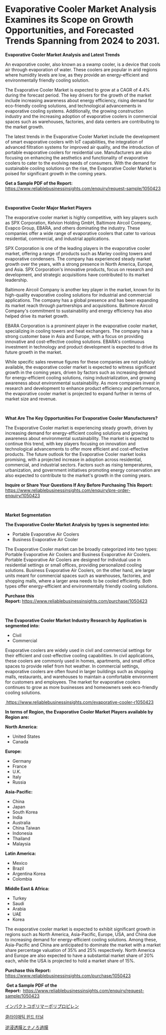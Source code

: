 <p><h1>Evaporative Cooler Market Analysis Examines its Scope on Growth Opportunities, and Forecasted Trends Spanning from 2024 to 2031.</h1></p><p><strong>Evaporative Cooler Market Analysis and Latest Trends</strong></p>
<p><p>An evaporative cooler, also known as a swamp cooler, is a device that cools air through evaporation of water. These coolers are popular in arid regions where humidity levels are low, as they provide an energy-efficient and environmentally friendly cooling solution.</p><p>The Evaporative Cooler Market is expected to grow at a CAGR of 4.4% during the forecast period. The key drivers for the growth of the market include increasing awareness about energy efficiency, rising demand for eco-friendly cooling solutions, and technological advancements in evaporative cooling systems. Additionally, the growing construction industry and the increasing adoption of evaporative coolers in commercial spaces such as warehouses, factories, and data centers are contributing to the market growth.</p><p>The latest trends in the Evaporative Cooler Market include the development of smart evaporative coolers with IoT capabilities, the integration of advanced filtration systems for improved air quality, and the introduction of portable evaporative coolers for residential use. Manufacturers are also focusing on enhancing the aesthetics and functionality of evaporative coolers to cater to the evolving needs of consumers. With the demand for sustainable cooling solutions on the rise, the Evaporative Cooler Market is poised for significant growth in the coming years.</p></p>
<p><strong>Get a Sample PDF of the Report:&nbsp;</strong> <a href="https://www.reliablebusinessinsights.com/enquiry/request-sample/1050423">https://www.reliablebusinessinsights.com/enquiry/request-sample/1050423</a></p>
<p>&nbsp;</p>
<p><strong>Evaporative Cooler Major Market Players</strong></p>
<p><p>The evaporative cooler market is highly competitive, with key players such as SPX Corporation, Kelvion Holding GmbH, Baltimore Aircoil Company, Evapco Group, EBARA, and others dominating the industry. These companies offer a wide range of evaporative coolers that cater to various residential, commercial, and industrial applications.</p><p>SPX Corporation is one of the leading players in the evaporative cooler market, offering a range of products such as Marley cooling towers and evaporative condensers. The company has experienced steady market growth over the years, with a strong presence in North America, Europe, and Asia. SPX Corporation's innovative products, focus on research and development, and strategic acquisitions have contributed to its market leadership.</p><p>Baltimore Aircoil Company is another key player in the market, known for its high-quality evaporative cooling solutions for industrial and commercial applications. The company has a global presence and has been expanding its market reach through partnerships and acquisitions. Baltimore Aircoil Company's commitment to sustainability and energy efficiency has also helped drive its market growth.</p><p>EBARA Corporation is a prominent player in the evaporative cooler market, specializing in cooling towers and heat exchangers. The company has a strong customer base in Asia and Europe, with a focus on providing innovative and cost-effective cooling solutions. EBARA's continuous investment in technology and product development is expected to drive its future growth in the market.</p><p>While specific sales revenue figures for these companies are not publicly available, the evaporative cooler market is expected to witness significant growth in the coming years, driven by factors such as increasing demand for energy-efficient cooling solutions, rising industrialization, and growing awareness about environmental sustainability. As more companies invest in research and development to enhance product efficiency and performance, the evaporative cooler market is projected to expand further in terms of market size and revenue.</p></p>
<p>&nbsp;</p>
<p><strong>What Are The Key Opportunities For Evaporative Cooler Manufacturers?</strong></p>
<p><p>The Evaporative Cooler market is experiencing steady growth, driven by increasing demand for energy-efficient cooling solutions and growing awareness about environmental sustainability. The market is expected to continue this trend, with key players focusing on innovation and technological advancements to offer more efficient and cost-effective products. The future outlook for the Evaporative Cooler market looks promising, with a projected increase in adoption across residential, commercial, and industrial sectors. Factors such as rising temperatures, urbanization, and government initiatives promoting energy conservation are also expected to contribute to the market's growth in the coming years.</p></p>
<p><strong>Inquire or Share Your Questions If Any Before Purchasing This Report:</strong> <a href="https://www.reliablebusinessinsights.com/enquiry/pre-order-enquiry/1050423">https://www.reliablebusinessinsights.com/enquiry/pre-order-enquiry/1050423</a></p>
<p>&nbsp;</p>
<p><strong>Market Segmentation</strong></p>
<p><strong>The Evaporative Cooler Market Analysis by types is segmented into:</strong></p>
<p><ul><li>Portable Evaporative Air Coolers</li><li>Business Evaporative Air Cooler</li></ul></p>
<p><p>The Evaporative Cooler market can be broadly categorized into two types: Portable Evaporative Air Coolers and Business Evaporative Air Coolers. Portable Evaporative Air Coolers are designed for individual use in residential settings or small offices, providing personalized cooling solutions. Business Evaporative Air Coolers, on the other hand, are larger units meant for commercial spaces such as warehouses, factories, and shopping malls, where a larger area needs to be cooled efficiently. Both types offer energy-efficient and environmentally friendly cooling solutions.</p></p>
<p><strong>Purchase this Report:&nbsp;</strong><a href="https://www.reliablebusinessinsights.com/purchase/1050423">https://www.reliablebusinessinsights.com/purchase/1050423</a></p>
<p>&nbsp;</p>
<p><strong>The Evaporative Cooler Market Industry Research by Application is segmented into:</strong></p>
<p><ul><li>Civil</li><li>Commercial</li></ul></p>
<p><p>Evaporative coolers are widely used in civil and commercial settings for their efficient and cost-effective cooling capabilities. In civil applications, these coolers are commonly used in homes, apartments, and small office spaces to provide relief from hot weather. In commercial settings, evaporative coolers are often found in larger buildings such as shopping malls, restaurants, and warehouses to maintain a comfortable environment for customers and employees. The market for evaporative coolers continues to grow as more businesses and homeowners seek eco-friendly cooling solutions.</p></p>
<p><a href="https://www.reliablebusinessinsights.com/evaporative-cooler-r1050423">&nbsp;https://www.reliablebusinessinsights.com/evaporative-cooler-r1050423</a></p>
<p><strong>In terms of Region, the Evaporative Cooler Market Players available by Region are:</strong></p>
<p>
    <p> <strong> North America: </strong>
        <ul>
            <li>United States</li>
            <li>Canada</li>
        </ul>
        </p> 
    <p> <strong> Europe: </strong>
        <ul>
            <li>Germany</li>
            <li>France</li>
            <li>U.K.</li>
            <li>Italy</li>
            <li>Russia</li>
        </ul>
        </p> 
    <p> <strong> Asia-Pacific: </strong>
        <ul>
            <li>China</li>
            <li>Japan</li>
            <li>South Korea</li>
            <li>India</li>
            <li>Australia</li>
            <li>China Taiwan</li>
            <li>Indonesia</li>
            <li>Thailand</li>
            <li>Malaysia</li>
        </ul>
        </p> 
    <p> <strong> Latin America: </strong>
        <ul>
            <li>Mexico</li>
            <li>Brazil</li>
            <li>Argentina Korea</li>
            <li>Colombia</li>
        </ul>
        </p> 
    <p> <strong> Middle East & Africa: </strong>
        <ul>
            <li>Turkey</li>
            <li>Saudi</li>
            <li>Arabia</li>
            <li>UAE</li>
            <li>Korea</li>
        </ul>
    </p>
    </p>
<p><p>The evaporative cooler market is expected to exhibit significant growth in regions such as North America, Asia-Pacific, Europe, USA, and China due to increasing demand for energy-efficient cooling solutions. Among these, Asia-Pacific and China are anticipated to dominate the market with a market share percentage valuation of 35% and 25% respectively. North America and Europe are also expected to have a substantial market share of 20% each, while the USA is projected to hold a market share of 15%.</p></p>
<p><strong>Purchase this Report: </strong><a href="https://www.reliablebusinessinsights.com/purchase/1050423">https://www.reliablebusinessinsights.com/purchase/1050423</a></p>
<p>&nbsp;<strong>Get a Sample PDF of the Report:&nbsp;&nbsp;</strong><a href="https://www.reliablebusinessinsights.com/enquiry/request-sample/1050423">https://www.reliablebusinessinsights.com/enquiry/request-sample/1050423</a></p>
<p><strong></strong></p>
<p><p><a href="https://github.com/leigh4852023/Market-Research-Report-List-1/blob/main/5278567159538.md">インパクトコポリマーポリプロピレン</a></p><p><a href="https://github.com/akzkkws047661437/Market-Research-Report-List-2/blob/main/4699378171061.md">클라이매틱 윈드 터널</a></p><p><a href="https://github.com/alyle7648/Market-Research-Report-List-1/blob/main/7055834159537.md">逆浸透膜とナノろ過膜</a></p></p>